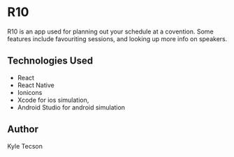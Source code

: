 # R10

R10 is an app used for planning out your schedule at a covention. Some features include favouriting sessions, and looking up more info on speakers.

## Technologies Used

- React
- React Native
- Ionicons
- Xcode for ios simulation,
- Android Studio for android simulation

## Author

Kyle Tecson

